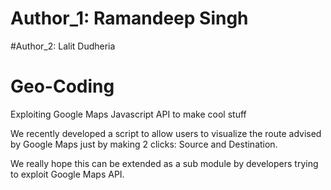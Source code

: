 # Author_1: Ramandeep Singh
#Author_2: Lalit Dudheria

# Geo-Coding
Exploiting Google Maps Javascript API to make cool stuff

We recently developed a script to allow users to visualize the route advised by Google Maps just by making 2 clicks: Source and Destination.

We really hope this can be extended as a sub module by developers trying to exploit Google Maps API.
